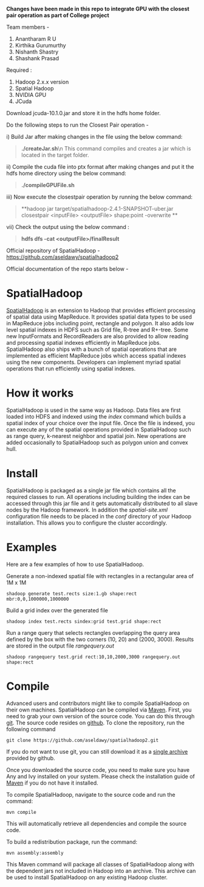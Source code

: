 **Changes have been made in this repo to integrate GPU with the closest pair operation as part of College project**

Team members - 
1) Anantharam R U  
2) Kirthika Gurumurthy
3) Nishanth Shastry
4) Shashank Prasad

Required :
1) Hadoop 2.x.x version
2) Spatial Hadoop
3) NVIDIA GPU
4) JCuda

Download jcuda-10.1.0.jar and store it in the hdfs home folder.

Do the following steps to run the  Closest Pair operation - 

i) Build Jar after making changes in the file using the below command:
>    **./createJar.sh**\n
   This command compiles and creates a jar which is located in the target folder.

ii) Compile the cuda file into ptx format after making changes and put it the hdfs home directory using the below command:
>    **./compileGPUFile.sh**

iii) Now execute the closestpair operation by running the below command:
>    **hadoop jar target/spatialhadoop-2.4.1-SNAPSHOT-uber.jar closestpair \<inputFile> \<outputFile> shape:point -overwrite **

vii) Check the output using the below command :
>    **hdfs dfs -cat \<outputFile>/finalResult**
    

Official repository of SpatialHadoop - https://github.com/aseldawy/spatialhadoop2

Official documentation of the repo starts below - 

SpatialHadoop
=============

[SpatialHadoop](http://spatialhadoop.cs.umn.edu) is an extension to Hadoop that provides efficient processing of
spatial data using MapReduce. It provides spatial data types to be used in
MapReduce jobs including point, rectangle and polygon. It also adds low level
spatial indexes in HDFS such as Grid file, R-tree and R+-tree. Some new
InputFormats and RecordReaders are also provided to allow reading and processing
spatial indexes efficiently in MapReduce jobs. SpatialHadoop also ships with
a bunch of spatial operations that are implemented as efficient MapReduce jobs
which access spatial indexes using the new components. Developers can implement
myriad spatial operations that run efficiently using spatial indexes.


How it works
============

SpatialHadoop is used in the same way as Hadoop. Data files are first loaded
into HDFS and indexed using the *index* command which builds a spatial index
of your choice over the input file. Once the file is indexed, you can execute
any of the spatial operations provided in SpatialHadoop such as range query,
k-nearest neighbor and spatial join. New operations are added occasionally
to SpatialHadoop such as polygon union and convex hull.


Install
=======

SpatialHadoop is packaged as a single jar file which contains all the required
classes to run. All operations including building the index can be accessed
through this jar file and it gets automatically distributed to all slave nodes
by the Hadoop framework. In addition the *spatial-site.xml* configuration file
needs to be placed in the *conf* directory of your Hadoop installation. This
allows you to configure the cluster accordingly.


Examples
========

Here are a few examples of how to use SpatialHadoop.

Generate a non-indexed spatial file with rectangles in a rectangular area of 1M x 1M

    shadoop generate test.rects size:1.gb shape:rect mbr:0,0,1000000,1000000 

Build a grid index over the generated file

    shadoop index test.rects sindex:grid test.grid shape:rect

Run a range query that selects rectangles overlapping the query area defined
by the box with the two corners (10, 20) and (2000, 3000). Results are stored
in the output file *rangequery.out*

    shadoop rangequery test.grid rect:10,10,2000,3000 rangequery.out shape:rect
    
Compile
=======

Advanced users and contributors might like to compile SpatialHadoop on their own machines.
SpatialHadoop can be compiled via [Maven](http://maven.apache.org/).
First, you need to grab your own version of the source code. You can do this through [git](http://git-scm.com/).
The source code resides on [github](http://github.com). To clone the repository, run the following command

    git clone https://github.com/aseldawy/spatialhadoop2.git
    
If you do not want to use git, you can still download it as a
[single archive](https://github.com/aseldawy/spatialhadoop2/archive/master.zip) provided by github.

Once you downloaded the source code, you need to make sure you have Any and Ivy installed on your system.
Please check the installation guide of [Maven](http://maven.apache.org/install.html) if you do not have it installed.

To compile SpatialHadoop, navigate to the source code and run the command:

    mvn compile

This will automatically retrieve all dependencies and compile the source code.

To build a redistribution package, run the command:

    mvn assembly:assembly

This Maven command will package all classes of SpatialHadoop along with the dependent jars
not included in Hadoop into an archive. This archive can be used to install SpatialHadoop
on any existing Hadoop cluster.

